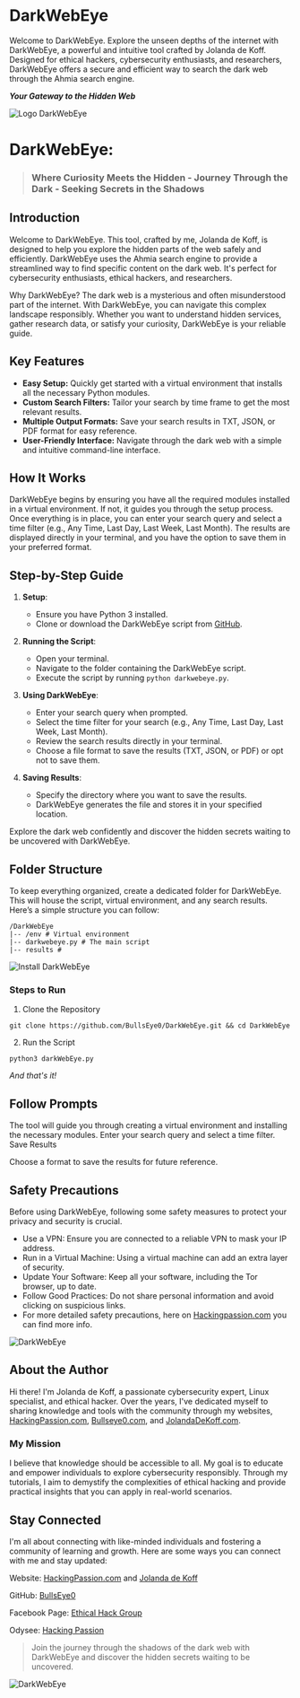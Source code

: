 # DarkWebEye
Welcome to DarkWebEye. Explore the unseen depths of the internet with DarkWebEye, a powerful and intuitive tool crafted by Jolanda de Koff. Designed for ethical hackers, cybersecurity enthusiasts, and researchers, DarkWebEye offers a secure and efficient way to search the dark web through the Ahmia search engine. 

***Your Gateway to the Hidden Web***

![Logo DarkWebEye](images/logo-darkwebeye.png)

# DarkWebEye: 

> ### Where Curiosity Meets the Hidden - Journey Through the Dark - Seeking Secrets in the Shadows

## Introduction
Welcome to DarkWebEye. This tool, crafted by me, Jolanda de Koff, is designed to help you explore the hidden parts of the web safely and efficiently. DarkWebEye uses the Ahmia search engine to provide a streamlined way to find specific content on the dark web. It's perfect for cybersecurity enthusiasts, ethical hackers, and researchers.

Why DarkWebEye?
The dark web is a mysterious and often misunderstood part of the internet. With DarkWebEye, you can navigate this complex landscape responsibly. Whether you want to understand hidden services, gather research data, or satisfy your curiosity, DarkWebEye is your reliable guide.


## Key Features

- **Easy Setup:** Quickly get started with a virtual environment that installs all the necessary Python modules.
- **Custom Search Filters:** Tailor your search by time frame to get the most relevant results.
- **Multiple Output Formats:** Save your search results in TXT, JSON, or PDF format for easy reference.
- **User-Friendly Interface:** Navigate through the dark web with a simple and intuitive command-line interface.

## How It Works

DarkWebEye begins by ensuring you have all the required modules installed in a virtual environment. If not, it guides you through the setup process. Once everything is in place, you can enter your search query and select a time filter (e.g., Any Time, Last Day, Last Week, Last Month). The results are displayed directly in your terminal, and you have the option to save them in your preferred format.


## Step-by-Step Guide

1. **Setup**:
    - Ensure you have Python 3 installed.
    - Clone or download the DarkWebEye script from [GitHub](https://github.com/BullsEye0).

2. **Running the Script**:
    - Open your terminal.
    - Navigate to the folder containing the DarkWebEye script.
    - Execute the script by running `python darkwebeye.py`.

3. **Using DarkWebEye**:
    - Enter your search query when prompted.
    - Select the time filter for your search (e.g., Any Time, Last Day, Last Week, Last Month).
    - Review the search results directly in your terminal.
    - Choose a file format to save the results (TXT, JSON, or PDF) or opt not to save them.

4. **Saving Results**:
    - Specify the directory where you want to save the results.
    - DarkWebEye generates the file and stores it in your specified location.
  
Explore the dark web confidently and discover the hidden secrets waiting to be uncovered with DarkWebEye.

## Folder Structure

To keep everything organized, create a dedicated folder for DarkWebEye. This will house the script, virtual environment, and any search results. Here’s a simple structure you can follow:

```
/DarkWebEye
|-- /env # Virtual environment
|-- darkwebeye.py # The main script
|-- results #
```
![Install DarkWebEye](images/install.png)

### Steps to Run


1. Clone the Repository

```
git clone https://github.com/BullsEye0/DarkWebEye.git && cd DarkWebEye
```
2. Run the Script
```
python3 darkWebEye.py
``` 
*And that's it!*

## Follow Prompts

The tool will guide you through creating a virtual environment and installing the necessary modules.
Enter your search query and select a time filter.
Save Results

Choose a format to save the results for future reference.

## Safety Precautions
Before using DarkWebEye, following some safety measures to protect your privacy and security is crucial.

- Use a VPN: Ensure you are connected to a reliable VPN to mask your IP address.
- Run in a Virtual Machine: Using a virtual machine can add an extra layer of security.
- Update Your Software: Keep all your software, including the Tor browser, up to date.
- Follow Good Practices: Do not share personal information and avoid clicking on suspicious links.
- For more detailed safety precautions, here on [Hackingpassion.com](https://hackingpassion.com) you can find more info.

![DarkWebEye](images/include-file-format.png)

## About the Author

Hi there! I'm Jolanda de Koff, a passionate cybersecurity expert, Linux specialist, and ethical hacker. Over the years, I've dedicated myself to sharing knowledge and tools with the community through my websites, [HackingPassion.com](https://hackingpassion.com), [Bullseye0.com](https://bullseye0.com), and [JolandaDeKoff.com](https://jolandadekoff.com).

### My Mission

I believe that knowledge should be accessible to all. My goal is to educate and empower individuals to explore cybersecurity responsibly. Through my tutorials, I aim to demystify the complexities of ethical hacking and provide practical insights that you can apply in real-world scenarios.


## Stay Connected

I'm all about connecting with like-minded individuals and fostering a community of learning and growth. Here are some ways you can connect with me and stay updated:

Website: [HackingPassion.com](https://hackingpassion.com) and [Jolanda de Koff](https://jolandadekoff.com)

GitHub: [BullsEye0](https://github.com/BullsEye0)

Facebook Page: [Ethical Hack Group](https://www.facebook.com/ethical.hack.group)

Odysee: [Hacking Passion](https://odysee.com/$/invite/@hackingpassion:9)

> Join the journey through the shadows of the dark web with DarkWebEye and discover the hidden secrets waiting to be uncovered.

![DarkWebEye](images/output.png)
